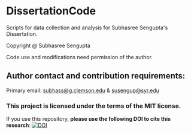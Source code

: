 # DissertationCode
Scripts for data collection and analysis for Subhasree Sengupta's Dissertation.

Copyright @ Subhasree Sengupta

Code use and modifications need permission of the author.

## Author contact and contribution requirements: 

Primary email: subhass@g.clemson.edu & susengup@syr.edu

### This project is licensed under the terms of the MIT license.

If you use this repository, **please use the following DOI to cite this research**: [![DOI](https://zenodo.org/badge/576299886.svg)](https://zenodo.org/badge/latestdoi/576299886)
